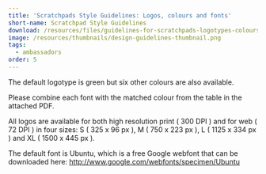 ```yaml
---
title: 'Scratchpads Style Guidelines: Logos, colours and fonts'
short-name: Scratchpad Style Guidelines
download: /resources/files/guidelines-for-scratchpads-logotypes-colours-and-fonts.pdf
image: /resources/thumbnails/design-guidelines-thumbnail.png
tags:
  - ambassadors
order: 5
---
```


The default logotype is green but six other colours are also available.

Please combine each font with the matched colour from the table in the attached PDF.

All logos are available for both high resolution print ( 300 DPI ) and for web ( 72 DPI ) in four sizes: S ( 325 x 96 px ), M ( 750 x 223 px ), L ( 1125 x 334 px ) and XL ( 1500 x 445 px ).

The default font is Ubuntu, which is a free Google webfont that can be downloaded here: http://www.google.com/webfonts/specimen/Ubuntu
